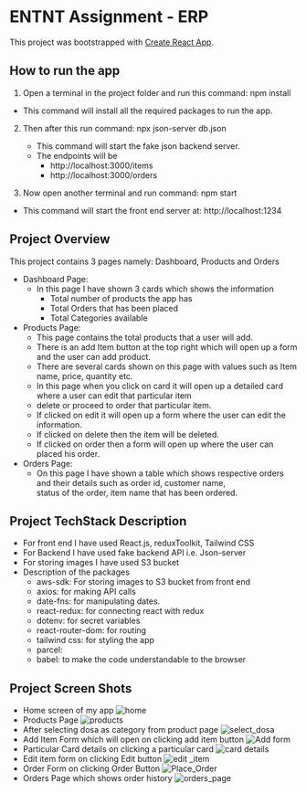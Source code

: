 # ENTNT Assignment - ERP

This project was bootstrapped with [Create React App](https://github.com/facebook/create-react-app).

## How to run the app
1) Open a terminal in the project folder and run this command: npm install
- This command will install all the required packages to run the app.

2) Then after this run command: npx json-server db.json
   - This command will start the fake json backend server.
   - The endpoints will be
      - http://localhost:3000/items
      - http://localhost:3000/orders

3) Now open another terminal and run command: npm start
- This command will start the front end server at: http://localhost:1234

## Project Overview
This project contains 3 pages namely: Dashboard, Products and Orders   
- Dashboard Page:
  - In this page I have shown 3 cards which shows the information
    - Total number of products the app has   
    - Total Orders that has been placed   
    - Total Categories available
- Products Page:
  - This page contains the total products that a user will add.   
  - There is an add Item button at the top right which will open up a form and the user can add product.  
  - There are several cards shown on this page with values such as Item name, price, quantity etc.  
  - In this page when you click on card it will open up a detailed card where a user can edit that particular item  
  - delete or proceed to order that particular item.  
  - If clicked on edit it will open up a form where the user can edit the information.  
  - If clicked on delete then the item will be deleted.  
  - If clicked on order then a form will open up where the user can placed his order.  
- Orders Page:   
   - On this page I have shown a table which shows respective orders and their details such as order id, customer name,  
   status of the order, item name that has been ordered.

## Project TechStack Description
- For front end I have used React.js, reduxToolkit, Tailwind CSS
- For Backend I have used fake backend API i.e. Json-server
- For storing images I have used S3 bucket
- Description of the packages
  - aws-sdk: For storing images to S3 bucket from front end
  - axios: for making API calls
  - date-fns: for manipulating dates.
  - react-redux: for connecting react with redux
  - dotenv: for secret variables
  - react-router-dom: for routing
  - tailwind css: for styling the app
  - parcel:
  - babel: to make the code understandable to the browser
 
## Project Screen Shots
- Home screen of my app
![home](https://github.com/ishelke8177/ENTNT-ERP/assets/63368479/1ffeb888-3994-4e25-9094-6f032b4ef749)
- Products Page
![products](https://github.com/ishelke8177/ENTNT-ERP/assets/63368479/a0b2b5d2-7e6b-4951-a1b7-1010d790b373)
- After selecting dosa as category from product page
  ![select_dosa](https://github.com/ishelke8177/ENTNT-ERP/assets/63368479/75f57fcd-9d94-4a8f-abb1-83f781eb2c10)
- Add Item Form which will open on clicking add item button
    ![Add form](https://github.com/ishelke8177/ENTNT-ERP/assets/63368479/e2f23343-879d-47d6-b4f0-c5e05ab03a39)
- Particular Card details on clicking a particular card
    ![card details](https://github.com/ishelke8177/ENTNT-ERP/assets/63368479/da05344a-beaf-4806-9b58-c8bdeea2d145)
- Edit item form on clicking Edit button
    ![edit _item](https://github.com/ishelke8177/ENTNT-ERP/assets/63368479/8e3e9baf-fd2e-4781-b496-8963ec4c5a65)
- Order Form on clicking Order Button
    ![Place_Order](https://github.com/ishelke8177/ENTNT-ERP/assets/63368479/1b09104d-698d-4387-8b1b-f9b3061e47c5)
- Orders Page which shows order history
  ![orders_page](https://github.com/ishelke8177/ENTNT-ERP/assets/63368479/06793492-049e-4d49-9936-0fd3ad4dc693)



